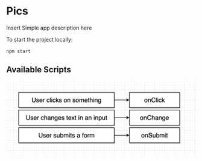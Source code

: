 # Pics

Insert Simple app description here

To start the project locally:
```
npm start
```

## Available Scripts
![alt text](./public/Diagram1.png)


